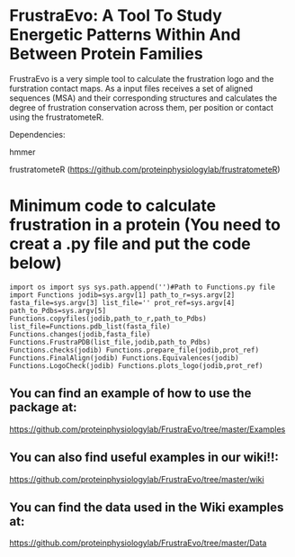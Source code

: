 # FrustraEvo: A Tool To Study Energetic Patterns Within And Between Protein Families

FrustraEvo is a very simple tool to calculate the frustration logo and the furstration contact maps. As a input files receives a set of aligned sequences (MSA) and their corresponding structures and calculates the degree of frustration conservation across them, per position or contact using the frustratometeR.

Dependencies:

hmmer

frustratometeR (https://github.com/proteinphysiologylab/frustratometeR)

# Minimum code to calculate frustration in a protein (You need to creat a .py file and put the code below)

`import os
 import sys
 sys.path.append('')#Path to Functions.py file
 import Functions
 jodib=sys.argv[1]
 path_to_r=sys.argv[2]
 fasta_file=sys.argv[3]
 list_file=''
 prot_ref=sys.argv[4]
 path_to_Pdbs=sys.argv[5]
 Functions.copyfiles(jodib,path_to_r,path_to_Pdbs)
 list_file=Functions.pdb_list(fasta_file)
 Functions.changes(jodib,fasta_file)
 Functions.FrustraPDB(list_file,jodib,path_to_Pdbs)
 Functions.checks(jodib)
 Functions.prepare_file(jodib,prot_ref)
 Functions.FinalAlign(jodib)
 Functions.Equivalences(jodib)
 Functions.LogoCheck(jodib)
 Functions.plots_logo(jodib,prot_ref)`

## **You can find an example of how to use the package at:**

https://github.com/proteinphysiologylab/FrustraEvo/tree/master/Examples

## **You can also find useful examples in our wiki!!:**

https://github.com/proteinphysiologylab/FrustraEvo/tree/master/wiki

## **You can find the data used in the Wiki examples at:**

https://github.com/proteinphysiologylab/FrustraEvo/tree/master/Data
